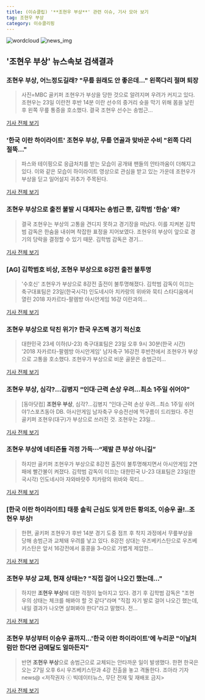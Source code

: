 ```yaml
---
title: (이슈클립) '**조현우 부상**' 관련 이슈, 기사 모아 보기
tag: 조현우 부상
category: 이슈클리핑
---
```

![wordcloud](https://s3.ap-northeast-2.amazonaws.com/lyrics101-wordcloud/2018-08-24-1535087369.png)
![news_img](https://user-images.githubusercontent.com/42597476/44507050-1206f400-a6e4-11e8-8d98-7ffbfebb353f.png)
## **'**조현우 부상**'** 뉴스속보 검색결과
### **조현우 부상**, 어느정도길래? "무릎 원래도 안 좋은데..." 왼쪽다리 절며 퇴장

>사진=MBC 골키퍼 조현우가 부상을 당한 것으로 알려지며 우려가 커지고 있다. 조현우는 23일 이란전 후반 14분 이란 선수의 중거리 슛을 막기 위해 몸을 날린 후 왼쪽 무릎 통증을 호소했다. 결국 조현우 선수는 송범근...

<a href="http://www.gukjenews.com/news/articleView.html?idxno=980054" target="_blank">기사 전체 보기</a>

### '한국 이란 하이라이트' **조현우 부상**, 무릎 연골과 맞바꾼 수비 "왼쪽 다리 절뚝…"

>파스와 테이핑으로 응급처치를 받는 모습이 공개돼 팬들의 안타까움이 더해지고 있다. 이와 같은 모습이 하이라이트 영상으로 관심을 받고 있는 가운데 조현우가 부상을 딛고 일어설지 귀추가 주목된다.

<a href="http://www.ilyosisa.co.kr/news/articleView.html?idxno=150950" target="_blank">기사 전체 보기</a>

### **조현우 부상**으로 출전 불발 시 대체자는 송범근 뿐, 김학범 '한숨' 왜?

>결국 조현우는 부상의 고통을 견디지 못하고 경기장을 떠났다. 이를 지켜본 김학범 감독은 한숨을 내쉬며 착잡한 표정을 지어보였다. 조현우의 부상이 앞으로 경기의 당락을 결정할 수 있기 때문. 김학범 감독은 경기...

<a href="http://biz.heraldcorp.com/culture/view.php?ud=201808241031363820712_1" target="_blank">기사 전체 보기</a>

### [AG] 김학범호 비상, **조현우 부상**으로 8강전 출전 불투명

>'수호신' 조현우가 부상으로 8강전 출전이 불투명해졌다. 김학범 감독이 이끄는 축구대표팀은 23일(한국시각) 인도네시아 치카랑의 위바와 묵티 스타디움에서 열린 2018 자카르타-팔렘방 아시안게임 16강 이란과의...

<a href="http://www.xportsnews.com/?ac=article_view&entry_id=1011561" target="_blank">기사 전체 보기</a>

### **조현우 부상**으로 닥친 위기? 한국 우즈벡 경기 적신호

>대한민국 23세 이하(U-23) 축구대표팀은 23일 오후 9시 30분(한국 시간) '2018 자카르타-팔렘방 아시안게임' 남자축구 16강전 후반전에서 조현우가 부상으로 고통을 호소했다. 조현우가 부상으로 비운 골문은 송범근이...

<a href="http://www.dailian.co.kr/news/view/734667/?sc=naver" target="_blank">기사 전체 보기</a>

### **조현우 부상**, 심각?…김병지 “인대·근력 손상 우려…최소 1주일 쉬어야”

>[동아닷컴] **조현우 부상**, 심각?…김병지 “인대·근력 손상 우려…최소 1주일 쉬어야”/스포츠동아 DB. 아시안게임 남자축구 우승전선에 먹구름이 드리웠다. 주전 골키퍼 조현우(대구)가 부상으로 쓰러진 것. 조현우는 23일...

<a href="http://news.donga.com/3/all/20180824/91657939/2" target="_blank">기사 전체 보기</a>

### **조현우 부상**에 네티즌들 걱정 가득···“제발 큰 부상 아니길”

>하지만 골키퍼 조현우가 부상으로 8강전 출전이 불투명해지면서 아시안게임 2연패에 빨간불이 켜졌다. 김학범 감독이 이끄는 대한민국 U-23 대표팀은 23일(한국시각) 인도네시아 자와바랏주 치카랑의 위바와 묵티...

<a href="http://www.sedaily.com/NewsView/1S3HH8Z0KF" target="_blank">기사 전체 보기</a>

### [한국 이란 하이라이트] 태풍 솔릭 근심도 잊게 만든 황의조, 이승우 골!..**조현우 부상**!

>한편, 골키퍼 조현우가 후반 14분 경기 도중 점프 후 착지 과정에서 무릎부상을 당해 송범근과 교체돼 우려를 낳고 있다. 8강전 상대는 우즈베키스탄으로 우즈베키스탄은 앞서 16강전에서 홍콩을 3–0으로 가볍게 제압한...

<a href="http://www.ujeil.com/news/articleView.html?idxno=210984" target="_blank">기사 전체 보기</a>

### **조현우 부상** 교체, 현재 상태는? "직접 걸어 나오긴 했는데…"

>하지만 **조현우 부상**에 대한 걱정이 높아지고 있다. 경기 후 김학범 감독은 "조현우의 상태는 체크를 해봐야 할 것 같다"라며 "직접 자기 발로 걸어 나오긴 했는데, 내일 결과가 나오면 살펴봐야 한다"라고 말했다. 전...

<a href="http://www.segye.com/content/html/2018/08/24/20180824001218.html?OutUrl=naver" target="_blank">기사 전체 보기</a>

### **조현우 부상**부터 이승우 골까지...'한국 이란 하이라이트'에 누리꾼 "이날처럼만 한다면 금메달도 얼마든지"

>반면 **조현우 부상**으로 송범근으로 교체되는 안타까운 일이 발생했다. 한편 한국은 오는 27일 오후 6시 우즈베키스탄과 4강 진출을 놓고 격돌한다. 조아라 기자 news@ <저작권자 ⓒ 빅데이터뉴스, 무단 전재 및 재배포 금지>

<a href="http://www.thebigdata.co.kr/view.php?ud=201808241342303404c2f6b121bc_23" target="_blank">기사 전체 보기</a>


